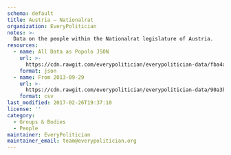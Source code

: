 ```yaml
---
schema: default
title: Austria — Nationalrat
organization: EveryPolitician
notes: >-
  Data on the people within the Nationalrat legislature of Austria.
resources:
  - name: All Data as Popolo JSON
    url: >-
      https://cdn.rawgit.com/everypolitician/everypolitician-data/fba4a21b349171008ae44363c14a1344fb80e11b/data/Austria/Nationalrat/ep-popolo-v1.0.json
    format: json
  - name: From 2013-09-29
    url: >-
      https://cdn.rawgit.com/everypolitician/everypolitician-data/90a3b85c630e56aebed97bcc6c8aaf1fc87c7baf/data/Austria/Nationalrat/term-25.csv
    format: csv
last_modified: 2017-02-26T19:37:10
license: ''
category:
  - Groups & Bodies
  - People
maintainer: EveryPolitician
maintainer_email: team@everypolitician.org
---
```

